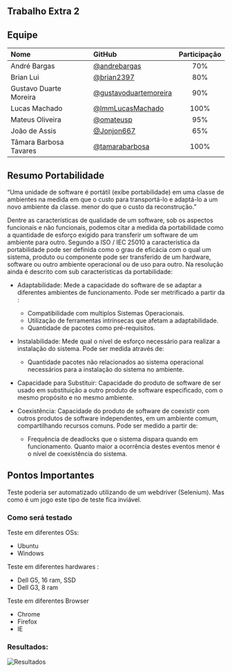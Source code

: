 ## Trabalho Extra 2

## Equipe

| Nome | GitHub| Participação |
|:--|:--|:--:|
| André Bargas | [@andrebargas](https://github.com/andrebargas) | 70% |
| Brian Lui | [@brian2397](https://github.com/brian2397) | 80% |
| Gustavo Duarte Moreira |[@gustavoduartemoreira](https://github.com/gustavoduartemoreira) | 90%|
| Lucas Machado | [@lmmLucasMachado](https://github.com/lmmLucasMachado) | 100% |
| Mateus Oliveira | [@omateusp](https://github.com/omateusp) | 95% |
| João de Assis| [@Jonjon667](https://github.com/Jonjon667) | 65% |
| Tâmara Barbosa Tavares | [@tamarabarbosa](https://github.com/tamarabarbosa) | 100%|

## Resumo Portabilidade

“Uma unidade de software é portátil (exibe portabilidade) em uma
classe de ambientes na medida em que o custo para
transportá-lo e adaptá-lo a um novo ambiente da classe.
menor do que o custo da reconstrução.”

Dentre as características de qualidade de um software, sob os aspectos funcionais e não funcionais, podemos citar a medida da portabilidade como a quantidade de esforço exigido para transferir um software de um ambiente para outro. Segundo a ISO / IEC 25010 a característica da portabilidade pode ser definida como o grau de eficácia com o qual um sistema, produto ou componente pode ser transferido de um hardware, software ou outro ambiente operacional ou de uso para outro. Na resolução ainda é descrito com sub características da portabilidade: 

 - Adaptabilidade:  Mede a capacidade do software de se adaptar a diferentes ambientes de funcionamento. Pode ser metrificado a partir da :
    - Compatibilidade com multiplos Sistemas Operacionais.
    - Utilização de ferramentas intrínsecas que afetam a adaptabilidade.
    - Quantidade de pacotes como pré-requisitos.
  
 - Instalabilidade: Mede qual o nível de esforço necessário para realizar a instalação do sistema. Pode ser medida através de:
     - Quantidade pacotes não relacionados ao sistema operacional necessários para a instalação do sistema no ambiente.

 - Capacidade para Substituir: Capacidade do produto de software de ser usado em substituição a outro produto de software especificado, com o mesmo propósito e no mesmo ambiente.

 - Coexistência:  Capacidade do produto de software de coexistir com outros produtos de software independentes, em um ambiente comum, compartilhando recursos comuns. Pode ser medido a partir de:
    - Frequência de deadlocks que o sistema dispara quando em funcionamento. Quanto maior a ocorrência destes eventos menor é o nível de coexistência do sistema.
    
## Pontos Importantes
Teste poderia ser automatizado utilizando de um webdriver (Selenium). Mas como é um jogo este tipo de teste fica inviável.

### Como será testado

Teste em diferentes OSs:
 - Ubuntu
 - Windows

Teste em diferentes hardwares :
 - Dell G5, 16 ram, SSD
 - Dell G3,   8 ram

Teste em diferentes Browser
 - Chrome
 - Firefox
 - IE

### Resultados:

![Resultados](https://imgur.com/qttjN7I)
